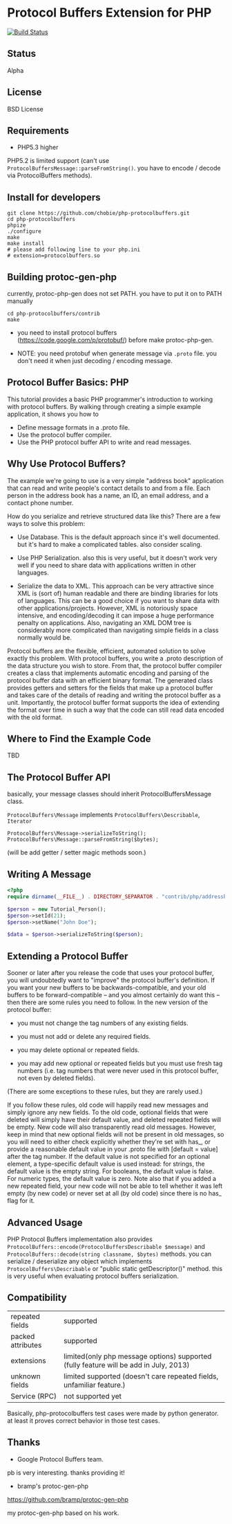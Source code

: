 Protocol Buffers Extension for PHP
==================================

[![Build Status](https://secure.travis-ci.org/chobie/php-protocolbuffers.png)](http://travis-ci.org/chobie/php-protocolbuffers)

Status
------

Alpha

License
-------

BSD License

Requirements
------------

* PHP5.3 higher

PHP5.2 is limited support (can't use `ProtocolBuffersMessage::parseFromString()`. you have to encode / decode via ProtocolBuffers methods).

Install for developers
----------------------

    git clone https://github.com/chobie/php-protocolbuffers.git
    cd php-protocolbuffers
    phpize
    ./configure
    make
    make install
    # please add following line to your php.ini
    # extension=protocolbuffers.so

Building protoc-gen-php
-----------------------

currently, protoc-php-gen does not set PATH. you have to put it on to PATH manually

    cd php-protocolbuffers/contrib
    make

* you need to install protocol buffers (https://code.google.com/p/protobuf/)  before make protoc-php-gen.

* NOTE: you need protobuf when generate message via `.proto` file. you don't need it when just decoding / encoding message.

Protocol Buffer Basics: PHP
---------------------------

This tutorial provides a basic PHP programmer's introduction to working with protocol buffers. By walking through creating a simple example application, it shows you how to

* Define message formats in a .proto file.
* Use the protocol buffer compiler.
* Use the PHP protocol buffer API to write and read messages.

Why Use Protocol Buffers?
-------------------------

The example we're going to use is a very simple "address book" application that can read and write people's contact details to and from a file. Each person in the address book has a name, an ID, an email address, and a contact phone number.

How do you serialize and retrieve structured data like this? There are a few ways to solve this problem:

* Use Database. This is the default approach since it's well documented. but it's hard to make a complicated tables. also consider scaling.

* Use PHP Serialization. also this is very useful, but it doesn't work very well if you need to share data with applications written in other languages.

* Serialize the data to XML. This approach can be very attractive since XML is (sort of) human readable and there are binding libraries for lots of languages. This can be a good choice if you want to share data with other applications/projects. However, XML is notoriously space intensive, and encoding/decoding it can impose a huge performance penalty on applications. Also, navigating an XML DOM tree is considerably more complicated than navigating simple fields in a class normally would be.

Protocol buffers are the flexible, efficient, automated solution to solve exactly this problem. With protocol buffers, you write a .proto description of the data structure you wish to store. From that, the protocol buffer compiler creates a class that implements automatic encoding and parsing of the protocol buffer data with an efficient binary format. The generated class provides getters and setters for the fields that make up a protocol buffer and takes care of the details of reading and writing the protocol buffer as a unit. Importantly, the protocol buffer format supports the idea of extending the format over time in such a way that the code can still read data encoded with the old format.

Where to Find the Example Code
------------------------------

TBD

The Protocol Buffer API
-----------------------

basically, your message classes should inherit ProtocolBuffersMessage class.

`ProtocolBuffers\Message` implements `ProtocolBuffers\Describable`, `Iterator`

````
ProtocolBuffers\Message->serializeToString();
ProtocolBuffers\Message::parseFromString($bytes);
````

(will be add getter / setter magic methods soon.)

Writing A Message
-----------------

````php
<?php
require dirname(__FILE__) . DIRECTORY_SEPARATOR . "contrib/php/addressbook.proto.php";

$person = new Tutorial_Person();
$person->setId(21);
$person->setName("John Doe");

$data = $person->serializeToString($person);
````

Extending a Protocol Buffer
---------------------------

Sooner or later after you release the code that uses your protocol buffer, you will undoubtedly want to "improve" the protocol buffer's definition. If you want your new buffers to be backwards-compatible, and your old buffers to be forward-compatible – and you almost certainly do want this – then there are some rules you need to follow. In the new version of the protocol buffer:

* you must not change the tag numbers of any existing fields.

* you must not add or delete any required fields.

* you may delete optional or repeated fields.

* you may add new optional or repeated fields but you must use fresh tag numbers (i.e. tag numbers that were never used in this protocol buffer, not even by deleted fields).


(There are some exceptions to these rules, but they are rarely used.)

If you follow these rules, old code will happily read new messages and simply ignore any new fields. To the old code, optional fields that were deleted will simply have their default value, and deleted repeated fields will be empty. New code will also transparently read old messages. However, keep in mind that new optional fields will not be present in old messages, so you will need to either check explicitly whether they're set with has_, or provide a reasonable default value in your .proto file with [default = value] after the tag number. If the default value is not specified for an optional element, a type-specific default value is used instead: for strings, the default value is the empty string. For booleans, the default value is false. For numeric types, the default value is zero. Note also that if you added a new repeated field, your new code will not be able to tell whether it was left empty (by new code) or never set at all (by old code) since there is no has_ flag for it.


Advanced Usage
--------------

PHP Protocol Buffers implementation also provides `ProtocolBuffers::encode(ProtocolBuffersDescribable $message)` and `ProtocolBuffers::decode(string classname, $bytes)` methods.
you can serialize / deserialize any object which implements `ProtocolBuffers\Describable` or "public static getDescriptor()" method. this is very useful when
evaluating protocol buffers serialization.


Compatibility
-------------

<table>
  <tr>
    <td>repeated fields</td><td>supported</td>
  </tr>
  <tr>
    <td>packed attributes</td><td>supported</td>
  </tr>
  <tr>
    <td>extensions</td><td>limited(only php message options) supported (fully feature will be add in July, 2013)</td>
  </tr>
  <tr>
    <td>unknown fields</td><td>limited supported (doesn't care repeated fields, unfamiliar feature.)</td>
  </tr>
  <tr>
    <td>Service (RPC)</td><td>not supported yet</td>
  </tr>
</table>

Basically, php-protocolbuffers test cases were made by python generator.
at least it proves correct behavior in those test cases.

Thanks
-------

- Google Protocol Buffers team.

pb is very interesting. thanks providing it!

- bramp's protoc-gen-php

https://github.com/bramp/protoc-gen-php

my protoc-gen-php based on his work.
